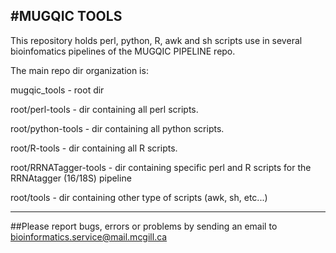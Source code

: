 #MUGQIC TOOLS
---------------------


This repository holds perl, python, R, awk and sh scripts use in several bioinfomatics pipelines of the MUGQIC PIPELINE repo.

The main repo dir organization is:

  mugqic_tools - root dir

  root/perl-tools - dir containing all perl scripts.

  root/python-tools - dir containing all python scripts.

  root/R-tools - dir containing all R scripts.

  root/RRNATagger-tools - dir containing specific perl and R scripts for the RRNAtagger (16/18S) pipeline

  root/tools - dir containing other type of scripts (awk, sh, etc...)

-------------------------

##Please report bugs, errors or problems by sending an email to bioinformatics.service@mail.mcgill.ca
